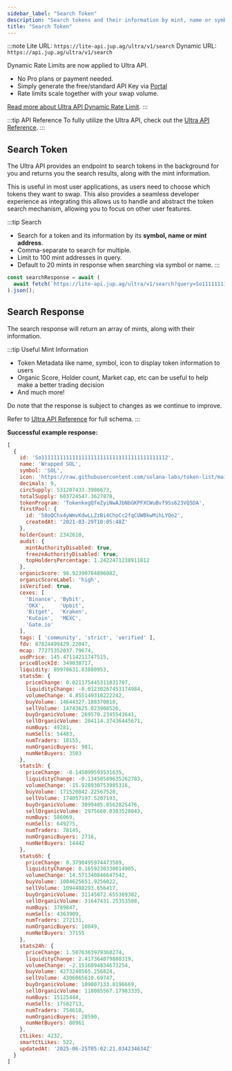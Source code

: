 ```yaml
---
sidebar_label: "Search Token"
description: "Search tokens and their information by mint, name or symbol."
title: "Search Token"
---
```


<head>
    <title>Search Token</title>
    <meta name="twitter:card" content="summary" />
</head>

:::note
Lite URL: `https://lite-api.jup.ag/ultra/v1/search`
Dynamic URL: `https://api.jup.ag/ultra/v1/search`

Dynamic Rate Limits are now applied to Ultra API.

- No Pro plans or payment needed.
- Simply generate the free/standard API Key via [Portal](https://portal.jup.ag)
- Rate limits scale together with your swap volume.

[Read more about Ultra API Dynamic Rate Limit](/docs/api-rate-limit).
:::

:::tip API Reference
To fully utilize the Ultra API, check out the [Ultra API Reference](/docs/api/ultra-api/search.api.mdx).
:::

## Search Token

The Ultra API provides an endpoint to search tokens in the background for you and returns you the search results, along with the mint information.

This is useful in most user applications, as users need to choose which tokens they want to swap. This also provides a seamless developer experience as integrating this allows us to handle and abstract the token search mechanism, allowing you to focus on other user features.

:::tip Search 
- Search for a token and its information by its **symbol, name or mint address**.
- Comma-separate to search for multiple.
- Limit to 100 mint addresses in query.
- Default to 20 mints in response when searching via symbol or name.
:::

```jsx
const searchResponse = await (
  await fetch(`https://lite-api.jup.ag/ultra/v1/search?query=So11111111111111111111111111111111111111112`)
).json();
```

## Search Response

The search response will return an array of mints, along with their information.

:::tip Useful Mint Information
- Token Metadata like name, symbol, icon to display token information to users
- Organic Score, Holder count, Market cap, etc can be useful to help make a better trading decision
- And much more!

Do note that the response is subject to changes as we continue to improve.

Refer to [Ultra API Reference](/docs/api/ultra-api/search) for full schema.
:::

**Successful example response:**

```jsx
[
  {
    id: 'So11111111111111111111111111111111111111112',
    name: 'Wrapped SOL',
    symbol: 'SOL',
    icon: 'https://raw.githubusercontent.com/solana-labs/token-list/main/assets/mainnet/So11111111111111111111111111111111111111112/logo.png',
    decimals: 9,
    circSupply: 531207433.3986673,
    totalSupply: 603724547.3627878,
    tokenProgram: 'TokenkegQfeZyiNwAJbNbGKPFXCWuBvf9Ss623VQ5DA',
    firstPool: {
      id: '58oQChx4yWmvKdwLLZzBi4ChoCc2fqCUWBkwMihLYQo2',
      createdAt: '2021-03-29T10:05:48Z'
    },
    holderCount: 2342610,
    audit: {
      mintAuthorityDisabled: true,
      freezeAuthorityDisabled: true,
      topHoldersPercentage: 1.2422471238911812
    },
    organicScore: 98.92390784896082,
    organicScoreLabel: 'high',
    isVerified: true,
    cexes: [
      'Binance', 'Bybit',
      'OKX',     'Upbit',
      'Bitget',  'Kraken',
      'KuCoin',  'MEXC',
      'Gate.io'
    ],
    tags: [ 'community', 'strict', 'verified' ],
    fdv: 87824499429.22047,
    mcap: 77275352037.79674,
    usdPrice: 145.47114211747515,
    priceBlockId: 349038717,
    liquidity: 89970631.83880953,
    stats5m: {
      priceChange: 0.021175445311831707,
      liquidityChange: -0.01230267453174984,
      volumeChange: 4.855149318222242,
      buyVolume: 14644327.188370818,
      sellVolume: 14743625.023908526,
      buyOrganicVolume: 269570.2345543641,
      sellOrganicVolume: 204114.37436445671,
      numBuys: 49281,
      numSells: 54483,
      numTraders: 18155,
      numOrganicBuyers: 981,
      numNetBuyers: 3503
    },
    stats1h: {
      priceChange: -0.145099593531635,
      liquidityChange: -0.13450589635262783,
      volumeChange: -15.928930753985316,
      buyVolume: 171520842.22567528,
      sellVolume: 174057197.5207193,
      buyOrganicVolume: 3099405.8562825476,
      sellOrganicVolume: 2975660.0383528043,
      numBuys: 586069,
      numSells: 649275,
      numTraders: 78145,
      numOrganicBuyers: 2716,
      numNetBuyers: 14442
    },
    stats6h: {
      priceChange: 0.3790495974473589,
      liquidityChange: 0.1659230330014905,
      volumeChange: 14.571340846647542,
      buyVolume: 1084625651.9256022,
      sellVolume: 1094488293.656417,
      buyOrganicVolume: 31145072.655369382,
      sellOrganicVolume: 31647431.25353508,
      numBuys: 3789847,
      numSells: 4363909,
      numTraders: 272131,
      numOrganicBuyers: 10849,
      numNetBuyers: 37155
    },
    stats24h: {
      priceChange: 1.5076363979360274,
      liquidityChange: 2.417364079880319,
      volumeChange: -2.1516094834673254,
      buyVolume: 4273248565.256824,
      sellVolume: 4306065610.69747,
      buyOrganicVolume: 109007133.8196669,
      sellOrganicVolume: 118085567.17983335,
      numBuys: 15125444,
      numSells: 17582713,
      numTraders: 754618,
      numOrganicBuyers: 28590,
      numNetBuyers: 80961
    },
    ctLikes: 4232,
    smartCtLikes: 522,
    updatedAt: '2025-06-25T05:02:21.034234634Z'
  }
]
```